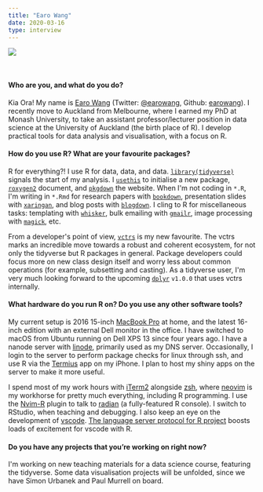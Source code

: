 ```yaml
---
title: "Earo Wang"
date: 2020-03-16
type: interview
---
```


![](/images/2020-03-16-Earo-Wang/photo1.jpg) 
<!--more-->   
&nbsp;  
  
#### Who are you, and what do you do?

Kia Ora! My name is [Earo Wang](http://earo.me) (Twitter: [@earowang](https://twitter.com/earowang), Github: [earowang](https://github.com/earowang)). I recently move to Auckland from Melbourne, where I earned my PhD at Monash University, to take an assistant professor/lecturer position in data science at the University of Auckland (the birth place of R). I develop practical tools for data analysis and visualisation, with a focus on R.

#### How do you use R? What are your favourite packages?

R for everything?! I use R for data, data, and data. [`library(tidyverse)`](http://tidyverse.org) signals the start of my analysis. I [`usethis`](http://usethis.r-lib.org) to initialise a new package, [`roxygen2`](http://roxygen2.r-lib.org) document, and [`pkgdown`](http://pkgdown.r-lib.org) the website. When I'm not coding in `*.R`, I'm writing in `*.Rmd` for research papers with [`bookdown`](http://bookdown.org), presentation slides with [`xaringan`](https://slides.yihui.org/xaringan/), and blog posts with [`blogdown`](https://bookdown.org/yihui/blogdown/). I cling to R for miscellaneous tasks: templating with [`whisker`](https://github.com/edwindj/whisker), bulk emailing with [`gmailr`](http://gmailr.r-lib.org), image processing with [`magick`](https://docs.ropensci.org/magick), etc.

From a developer's point of view, [`vctrs`](https://vctrs.r-lib.org) is my new favourite. The vctrs marks an incredible move towards a robust and coherent ecosystem, for not only the tidyverse but R packages in general. Package developers could focus more on new class design itself and worry less about common operations (for example, subsetting and casting). As a tidyverse user, I'm very much looking forward to the upcoming [`dplyr`](http://dplyr.tidyverse.org) `v1.0.0` that uses vctrs internally.

#### What hardware do you run R on? Do you use any other software tools?

My current setup is 2016 15-inch [MacBook Pro](https://en.wikipedia.org/wiki/MacBook_Pro) at home, and the latest 16-inch edition with an external Dell monitor in the office. I have switched to macOS from Ubuntu running on Dell XPS 13 since four years ago. I have a nanode server with [linode](http://linode.com), primarily used as my DNS server. Occasionally, I login to the server to perform package checks for linux through ssh, and use R via the [Termius](https://www.termius.com) app on my iPhone. I plan to host my shiny apps on the server to make it more useful.

I spend most of my work hours with [iTerm2](http://iterm2.com) alongside [zsh](https://ohmyz.sh), where [neovim](http://neovim.io) is my workhorse for pretty much everything, including R programming. I use the [Nvim-R](https://github.com/jalvesaq/Nvim-R) plugin to talk to [radian](https://github.com/randy3k/radian) (a fully-featured R console). I switch to RStudio, when teaching and debugging. I also keep an eye on the development of [vscode](https://code.visualstudio.com). [The language server protocol for R project](https://github.com/REditorSupport/languageserver) boosts loads of excitement for vscode with R.

#### Do you have any projects that you’re working on right now?

I'm working on new teaching materials for a data science course, featuring the tidyverse. Some data visualisation projects will be unfolded, since we have Simon Urbanek and Paul Murrell on board.
